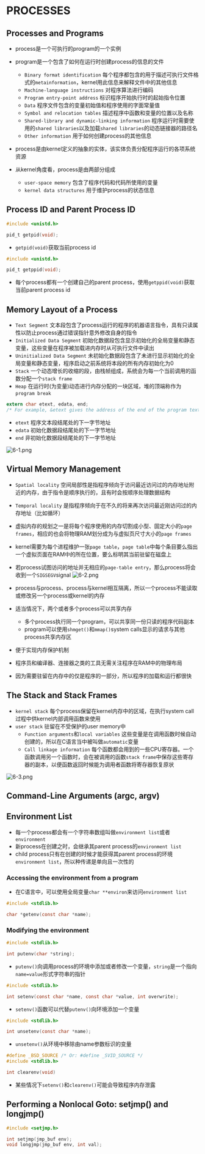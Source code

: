 # PROCESSES

## Processes and Programs
- process是一个可执行的program的一个实例
- program是一个包含了如何在运行时创建process的信息的文件
  - `Binary format identification` 每个程序都包含的用于描述可执行文件格式的`metainformation`，kernel用此信息来解释文件中的其他信息
  - `Machine-language instructions` 对程序算法进行编码
  - `Program entry-point address` 标识程序开始执行时的起始指令位置
  - `Data` 程序文件包含的变量初始值和程序使用的字面常量值
  - `Symbol and relocation tables` 描述程序中函数和变量的位置以及名称
  - `Shared-library and dynamic-linking information` 程序运行时需要使用的`shared libraries`以及加载`shared libraries`的动态链接器的路径名
  - `Other information` 用于如何创建process的其他信息

- process是由kernel定义的抽象的实体，该实体负责分配程序运行的各项系统资源
- 从kernel角度看，process是由两部分组成 
  - `user-space memory` 包含了程序代码和代码所使用的变量
  - `kernel data structures` 用于维护process的状态信息 

## Process ID and Parent Process ID
```c
#include <unistd.h>

pid_t getpid(void);
```
- `getpid(void)`获取当前process id
  
```c
#include <unistd.h>

pid_t getppid(void);
```
- 每个process都有一个创建自己的parent process，使用`getppid(void)`获取当前parent process id

## Memory Layout of a Process
- `Text Segment` 文本段包含了process运行的程序的机器语言指令，具有只读属性以防止process通过错误指针意外修改自身的指令
- `Initialized Data Segment` 初始化数据段包含显示初始化的全局变量和静态变量，这些变量在程序被加载进内存时从可执行文件中读出
- `Uninitialized Data Segment` 未初始化数据段包含了未进行显示初始化的全局变量和静态变量，程序启动之前系统将本段的所有内存初始化为0
- `Stack` 一个动态增长的收缩的段，由栈帧组成，系统会为每一个当前调用的函数分配一个`stack frame`
- `Heap` 在运行时(为变量)动态进行内存分配的一块区域，堆的顶端称作为`program break`

```c
extern char etext, edata, end;
/* For example, &etext gives the address of the end of the program text / start of initialized data */
```
- `etext` 程序文本段结尾处的下一字节地址
- `edata` 初始化数据段结尾处的下一字节地址
- `end` 非初始化数据段结尾处的下一字节地址  

![6-1.png](./img/6-1.png)

## Virtual Memory Management
- `Spatial locality` 空间局部性是指程序倾向于访问最近访问过的内存地址附近的内存，由于指令是顺序执行的，且有时会按顺序处理数据结构
- `Temporal locality` 是指程序倾向于在不久的将来再次访问最近刚访问过的内存地址（比如循环）
- 虚拟内存的规划之一是将每个程序使用的内存切割成小型、固定大小的`page frames`，相应的也会将物理RAM划分成为与虚拟页尺寸大小的`page frames`
- kernel需要为每个进程维护一张`page table`，`page table`中每个条目要么指出一个虚拟页面在RAM中的所在位置，要么标明其当前驻留在磁盘上
- 若process试图访问的地址并无相应的`page-table entry`，那么process将会收到一个`SIGSEGV`signal
![6-2.png](./img/6-2.png)

- process与process、process与kernel相互隔离，所以一个process不能读取或修改另一个process或kernel的内存
- 适当情况下，两个或者多个process可以共享内存
  - 多个process执行同一个program，可以共享同一份只读的程序代码副本
  - program可以使用`shmget()`和`mmap()`system calls显示的请求与其他process共享内存区
- 便于实现内存保护机制
- 程序员和编译器、连接器之类的工具无需关注程序在RAM中的物理布局
- 因为需要驻留在内存中的仅是程序的一部分，所以程序的加载和运行都很快

## The Stack and Stack Frames
- `kernel stack` 每个process保留在kernel内存中的区域，在执行system call过程中供kernel内部调用函数来使用
- `user stack` 驻留在不受保护的user memory中
  - `Function arguments`和`local variables` 这些变量是在调用函数时候自动创建的，所以在C语言当中被叫做`automatic`变量
  - `Call linkage information` 每个函数都会用到的一些CPU寄存器。一个函数调用另一个函数时，会在被调用的函数`stack frame`中保存这些寄存器的副本，以便函数返回时候能为调用者函数将寄存器恢复原状

![6-3.png](./img/6-3.png)

## Command-Line Arguments (argc, argv)

## Environment List
- 每一个process都会有一个字符串数组叫做`environment list`或者`environment`
- 新process在创建之时，会继承其parent process的`environment list`
- child process只有在创建的时候才能获得其parent process的环境`environment list`，所以种传递是单向且一次性的

### Accessing the environment from a program
- 在C语言中，可以使用全局变量`char **environ`来访问`environment list`
```c
#include <stdlib.h>

char *getenv(const char *name);
```

### Modifying the environment
```c
#include <stdlib.h>

int putenv(char *string);
```
- `putenv()`向调用process的环境中添加或者修改一个变量，`string`是一个指向`name=value`形式字符串的指针

```c
#include <stdlib.h>

int setenv(const char *name, const char *value, int overwrite);
```
- `setenv()`函数可以代替`putenv()`向环境添加一个变量

```c
#include <stdlib.h>

int unsetenv(const char *name);
```
- `unsetenv()`从环境中移除由name参数标识的变量

```c
#define _BSD_SOURCE /* Or: #define _SVID_SOURCE */
#include <stdlib.h>

int clearenv(void)
```
- 某些情况下`setenv()`和`clearenv()`可能会导致程序内存泄露

## Performing a Nonlocal Goto: setjmp() and longjmp()
```c
#include <setjmp.h>

int setjmp(jmp_buf env);
void longjmp(jmp_buf env, int val);
```